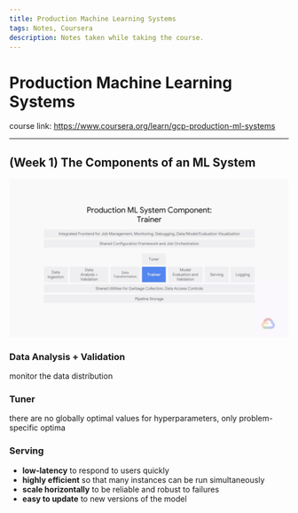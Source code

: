 ```yaml
---
title: Production Machine Learning Systems
tags: Notes, Coursera
description: Notes taken while taking the course.
---
```


# Production Machine Learning Systems

course link: https://www.coursera.org/learn/gcp-production-ml-systems

---

## (Week 1) The Components of an ML System

![](assets/ml_sys_components.jpg)

### Data Analysis + Validation  
monitor the data distribution 
### Tuner  
there are no globally optimal values for hyperparameters, only problem-specific optima
### Serving  
- **low-latency** to respond to users quickly
- **highly efficient** so that many instances can be run simultaneously
- **scale horizontally** to be reliable and robust to failures
- **easy to update** to new versions of the model 
    